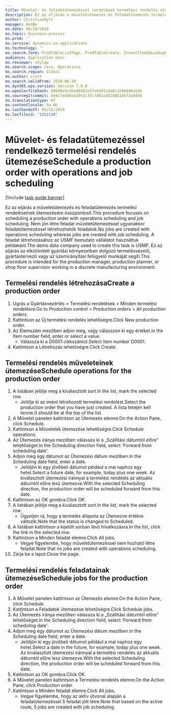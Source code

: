 ```yaml
---
title: Művelet- és feladatütemezéssel rendelkező termelési rendelés ütemezése
description: Ez az eljárás a műveletütemezés és feladatütemezés termelési rendeléseinek ütemezésére összpontosít.
author: ChristianRytt
manager: AnnBe
ms.date: 08/29/2018
ms.topic: business-process
ms.prod: ''
ms.service: dynamics-ax-applications
ms.technology: ''
ms.search.form: ProdTableListPage, ProdTableCreate, InventItemIdLookupPurchase, ProdSchedule, ProdTable, ProdRouteJob
audience: Application User
ms.reviewer: shylaw
ms.search.scope: Core, Operations
ms.search.region: Global
ms.author: crytt
ms.search.validFrom: 2016-06-30
ms.dyn365.ops.version: Version 7.0.0
ms.openlocfilehash: 00698e9cd2ed0481e5fed301c8a8c2e98690a5db
ms.sourcegitcommit: 9d4c7edd0ae2053c37c7d81cdd180b16bf3a9d3b
ms.translationtype: HT
ms.contentlocale: hu-HU
ms.lasthandoff: 05/15/2019
ms.locfileid: "1562138"
---
```

# <a name="schedule-a-production-order-with-operations-and-job-scheduling"></a><span data-ttu-id="cb531-103">Művelet- és feladatütemezéssel rendelkező termelési rendelés ütemezése</span><span class="sxs-lookup"><span data-stu-id="cb531-103">Schedule a production order with operations and job scheduling</span></span>

[!include [task guide banner](../../includes/task-guide-banner.md)]

<span data-ttu-id="cb531-104">Ez az eljárás a műveletütemezés és feladatütemezés termelési rendeléseinek ütemezésére összpontosít.</span><span class="sxs-lookup"><span data-stu-id="cb531-104">This procedure focuses on scheduling a production order with operations scheduling and job scheduling.</span></span> <span data-ttu-id="cb531-105">Nem jön létre feladat műveletütemezéssel ugyanakkor feladatütemezéssel létrehozhatók feladatok.</span><span class="sxs-lookup"><span data-stu-id="cb531-105">No jobs are created with operations scheduling whereas jobs are created with job scheduling.</span></span> <span data-ttu-id="cb531-106">A feladat létrehozásához az USMF bemutató vállalatot használtuk példaként.</span><span class="sxs-lookup"><span data-stu-id="cb531-106">The demo data company used to create this task is USMF.</span></span> <span data-ttu-id="cb531-107">Ez az eljárás az elkülönített gyártási környezetben dolgozó termelésvezető, gyártástervező vagy az üzemirányítási felügyelő munkáját segíti.</span><span class="sxs-lookup"><span data-stu-id="cb531-107">This procedure is intended for the production manager, production planner, or shop floor supervisor working in a discrete manufacturing environment.</span></span>


## <a name="create-a-production-order"></a><span data-ttu-id="cb531-108">Termelési rendelés létrehozása</span><span class="sxs-lookup"><span data-stu-id="cb531-108">Create a production order</span></span>
1. <span data-ttu-id="cb531-109">Ugrás a Gyártásvezérlés > Termelési rendelések > Minden termelési rendelésre.</span><span class="sxs-lookup"><span data-stu-id="cb531-109">Go to Production control > Production orders > All production orders.</span></span>
2. <span data-ttu-id="cb531-110">Kattintson az Új termelési rendelés lehetőségre.</span><span class="sxs-lookup"><span data-stu-id="cb531-110">Click New production order.</span></span>
3. <span data-ttu-id="cb531-111">Az Elemszám mezőben adjon meg, vagy válasszon ki egy értéket.</span><span class="sxs-lookup"><span data-stu-id="cb531-111">In the Item number field, enter or select a value.</span></span>
    * <span data-ttu-id="cb531-112">Válassza ki a D0001 cikkszámot.</span><span class="sxs-lookup"><span data-stu-id="cb531-112">Select Item number D0001.</span></span>  
4. <span data-ttu-id="cb531-113">Kattintson a Létrehozás lehetőségre.</span><span class="sxs-lookup"><span data-stu-id="cb531-113">Click Create.</span></span>

## <a name="schedule-operations-for-the-production-order"></a><span data-ttu-id="cb531-114">Termelési rendelés műveleteinek ütemezése</span><span class="sxs-lookup"><span data-stu-id="cb531-114">Schedule operations for the production order</span></span>
1. <span data-ttu-id="cb531-115">A listában jelölje meg a kiválasztott sort.</span><span class="sxs-lookup"><span data-stu-id="cb531-115">In the list, mark the selected row.</span></span>
    * <span data-ttu-id="cb531-116">Jelölje ki az imént létrehozott termelési rendelést.</span><span class="sxs-lookup"><span data-stu-id="cb531-116">Select the production order that you have just created.</span></span> <span data-ttu-id="cb531-117">A lista tetején kell lennie.</span><span class="sxs-lookup"><span data-stu-id="cb531-117">It should be at the top of the list.</span></span>      
2. <span data-ttu-id="cb531-118">A Művelet panelen kattintson az Ütemezés elemre.</span><span class="sxs-lookup"><span data-stu-id="cb531-118">On the Action Pane, click Schedule.</span></span>
3. <span data-ttu-id="cb531-119">Kattintson a Műveletek ütemezése lehetőségre.</span><span class="sxs-lookup"><span data-stu-id="cb531-119">Click Schedule operations.</span></span>
4. <span data-ttu-id="cb531-120">Az Ütemezés iránya mezőben válassza ki a „Szállítási dátumtól előre” lehetőséget.</span><span class="sxs-lookup"><span data-stu-id="cb531-120">In the Scheduling direction field, select 'Forward from scheduling date'.</span></span>
5. <span data-ttu-id="cb531-121">Adjon meg egy dátumot az Ütemezési dátum mezőben.</span><span class="sxs-lookup"><span data-stu-id="cb531-121">In the Scheduling date field, enter a date.</span></span>
    * <span data-ttu-id="cb531-122">Jelöljön ki egy jövőbeli dátumot például a mai naphoz egy hetet.</span><span class="sxs-lookup"><span data-stu-id="cb531-122">Select a future date, for example, today plus one week.</span></span> <span data-ttu-id="cb531-123">Az kiválasztott ütemezési iránnyal a termelési rendelés az aktuális dátumtól előre lesz ütemezve.</span><span class="sxs-lookup"><span data-stu-id="cb531-123">With the selected Scheduling direction, the production order will be scheduled forward from this date.</span></span>  
6. <span data-ttu-id="cb531-124">Kattintson az OK gombra.</span><span class="sxs-lookup"><span data-stu-id="cb531-124">Click OK.</span></span>
7. <span data-ttu-id="cb531-125">A listában jelölje meg a kiválasztott sort.</span><span class="sxs-lookup"><span data-stu-id="cb531-125">In the list, mark the selected row.</span></span>
    * <span data-ttu-id="cb531-126">Ügyeljen rá, hogy a termelés állapota az Ütemezve értékre változik.</span><span class="sxs-lookup"><span data-stu-id="cb531-126">Note that the status is changed to Scheduled.</span></span>  
8. <span data-ttu-id="cb531-127">A listában kattintson a kijelölt sorban lévő hivatkozásra.</span><span class="sxs-lookup"><span data-stu-id="cb531-127">In the list, click the link in the selected row.</span></span>
9. <span data-ttu-id="cb531-128">Kattintson a Minden feladat elemre.</span><span class="sxs-lookup"><span data-stu-id="cb531-128">Click All jobs.</span></span>
    * <span data-ttu-id="cb531-129">Vegye figyelembe, hogy műveletütemezéssel nem hozható létre feladat.</span><span class="sxs-lookup"><span data-stu-id="cb531-129">Note that no jobs are created with operations scheduling.</span></span>  
10. <span data-ttu-id="cb531-130">Zárja be a lapot.</span><span class="sxs-lookup"><span data-stu-id="cb531-130">Close the page.</span></span>

## <a name="schedule-jobs-for-the-production-order"></a><span data-ttu-id="cb531-131">Termelési rendelés feladatainak ütemezése</span><span class="sxs-lookup"><span data-stu-id="cb531-131">Schedule jobs for the production order</span></span>
1. <span data-ttu-id="cb531-132">A Művelet panelen kattintson az Ütemezés elemre.</span><span class="sxs-lookup"><span data-stu-id="cb531-132">On the Action Pane, click Schedule.</span></span>
2. <span data-ttu-id="cb531-133">Kattintson a Feladatok ütemezése lehetőségre.</span><span class="sxs-lookup"><span data-stu-id="cb531-133">Click Schedule jobs.</span></span>
3. <span data-ttu-id="cb531-134">Az Ütemezés iránya mezőben válassza ki a „Szállítási dátumtól előre” lehetőséget.</span><span class="sxs-lookup"><span data-stu-id="cb531-134">In the Scheduling direction field, select 'Forward from scheduling date'.</span></span>
4. <span data-ttu-id="cb531-135">Adjon meg egy dátumot az Ütemezési dátum mezőben.</span><span class="sxs-lookup"><span data-stu-id="cb531-135">In the Scheduling date field, enter a date.</span></span>
    * <span data-ttu-id="cb531-136">Jelöljön ki egy jövőbeli dátumot például a mai naphoz egy hetet.</span><span class="sxs-lookup"><span data-stu-id="cb531-136">Select a date in the future, for example, today plus one week.</span></span> <span data-ttu-id="cb531-137">Az kiválasztott ütemezési iránnyal a termelési rendelés az aktuális dátumtól előre lesz ütemezve.</span><span class="sxs-lookup"><span data-stu-id="cb531-137">With the selected Scheduling direction, the production order will be scheduled forward from this date.</span></span>  
5. <span data-ttu-id="cb531-138">Kattintson az OK gombra.</span><span class="sxs-lookup"><span data-stu-id="cb531-138">Click OK.</span></span>
6. <span data-ttu-id="cb531-139">A Művelet panelen kattintson a Termelési rendelés elemre.</span><span class="sxs-lookup"><span data-stu-id="cb531-139">On the Action Pane, click Production order.</span></span>
7. <span data-ttu-id="cb531-140">Kattintson a Minden feladat elemre.</span><span class="sxs-lookup"><span data-stu-id="cb531-140">Click All jobs.</span></span>
    * <span data-ttu-id="cb531-141">Vegye figyelembe, hogy az aktív útvonal alapján a feladatütemezéssel 5 feladat jött létre.</span><span class="sxs-lookup"><span data-stu-id="cb531-141">Note that based on the active route, 5 jobs are created with job scheduling.</span></span>  

